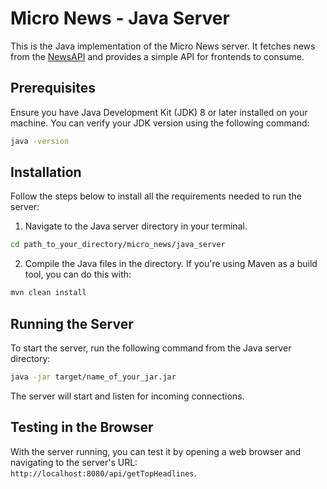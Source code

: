 # Micro News - Java Server

This is the Java implementation of the Micro News server. It fetches news from the [NewsAPI](https://newsapi.org/) and provides a simple API for frontends to consume.

## Prerequisites

Ensure you have Java Development Kit (JDK) 8 or later installed on your machine. You can verify your JDK version using the following command:

```bash
java -version
```

## Installation

Follow the steps below to install all the requirements needed to run the server:

1. Navigate to the Java server directory in your terminal.

```bash
cd path_to_your_directory/micro_news/java_server
```

2. Compile the Java files in the directory. If you're using Maven as a build tool, you can do this with:

```bash
mvn clean install
```

## Running the Server

To start the server, run the following command from the Java server directory:

```bash
java -jar target/name_of_your_jar.jar
```

The server will start and listen for incoming connections.

## Testing in the Browser

With the server running, you can test it by opening a web browser and navigating to the server's URL: `http://localhost:8080/api/getTopHeadlines`.

